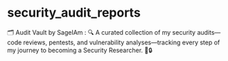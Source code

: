 # security_audit_reports
🗂️ Audit Vault by SageIAm : 🔍 A curated collection of my security audits—code reviews, pentests, and vulnerability analyses—tracking every step of my journey to becoming a Security Researcher. 🚀🔒
